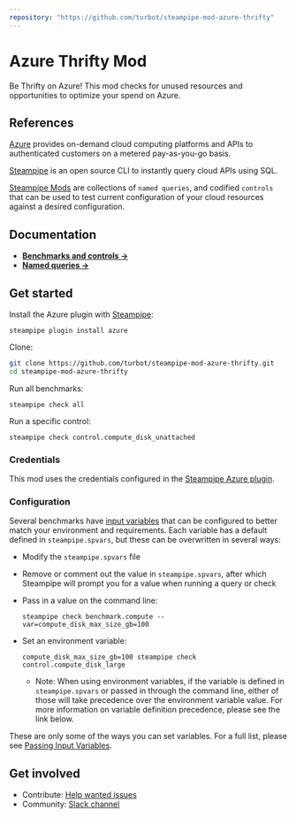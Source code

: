 ```yaml
---
repository: "https://github.com/turbot/steampipe-mod-azure-thrifty"
---
```


# Azure Thrifty Mod

Be Thrifty on Azure! This mod checks for unused resources and opportunities to optimize your spend on Azure.

## References

[Azure](https://azure.microsoft.com) provides on-demand cloud computing platforms and APIs to authenticated customers on a metered pay-as-you-go basis.

[Steampipe](https://steampipe.io) is an open source CLI to instantly query cloud APIs using SQL.

[Steampipe Mods](https://steampipe.io/docs/reference/mod-resources#mod) are collections of `named queries`, and codified `controls` that can be used to test current configuration of your cloud resources against a desired configuration.

## Documentation

- **[Benchmarks and controls →](https://hub.steampipe.io/mods/turbot/azure_thrifty/controls)**
- **[Named queries →](https://hub.steampipe.io/mods/turbot/azure_thrifty/queries)**

## Get started

Install the Azure plugin with [Steampipe](https://steampipe.io):

```shell
steampipe plugin install azure
```

Clone:

```sh
git clone https://github.com/turbot/steampipe-mod-azure-thrifty.git
cd steampipe-mod-azure-thrifty
```

Run all benchmarks:

```shell
steampipe check all
```

Run a specific control:

```shell
steampipe check control.compute_disk_unattached
```

### Credentials

This mod uses the credentials configured in the [Steampipe Azure plugin](https://hub.steampipe.io/plugins/turbot/azure).

### Configuration

Several benchmarks have [input variables](https://steampipe.io/docs/using-steampipe/mod-variables) that can be configured to better match your environment and requirements. Each variable has a default defined in `steampipe.spvars`, but these can be overwritten in several ways:

- Modify the `steampipe.spvars` file
- Remove or comment out the value in `steampipe.spvars`, after which Steampipe will prompt you for a value when running a query or check
- Pass in a value on the command line:

  ```shell
  steampipe check benchmark.compute --var=compute_disk_max_size_gb=100
  ```

- Set an environment variable:

  ```shell
  compute_disk_max_size_gb=100 steampipe check control.compute_disk_large
  ```

  - Note: When using environment variables, if the variable is defined in `steampipe.spvars` or passed in through the command line, either of those will take precedence over the environment variable value. For more information on variable definition precedence, please see the link below.

These are only some of the ways you can set variables. For a full list, please see [Passing Input Variables](https://steampipe.io/docs/using-steampipe/mod-variables#passing-input-variables).

## Get involved

- Contribute: [Help wanted issues](https://github.com/turbot/steampipe-mod-azure-thrifty/labels/help%20wanted)
- Community: [Slack channel](https://join.slack.com/t/steampipe/shared_invite/zt-oij778tv-lYyRTWOTMQYBVAbtPSWs3g)
